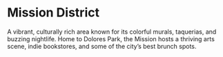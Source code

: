 # Mission District

A vibrant, culturally rich area known for its colorful murals, taquerias, and buzzing nightlife. Home to Dolores Park, the Mission hosts a thriving arts scene, indie bookstores, and some of the city’s best brunch spots.
